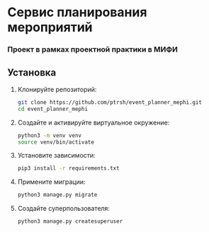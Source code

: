 # Сервис планирования мероприятий
### Проект в рамках проектной практики в МИФИ


## Установка
1. Клонируйте репозиторий:
    ```bash
    git clone https://github.com/ptrsh/event_planner_mephi.git
    cd event_planner_mephi
    ```
2. Создайте и активируйте виртуальное окружение:
    ```bash
    python3 -m venv venv
    source venv/bin/activate
    ```
3. Установите зависимости:
    ```bash
    pip3 install -r requirements.txt
    ```
    
4. Примените миграции:
    ```bash
    python3 manage.py migrate
    ```

5. Cоздайте суперпользователя:
    ```bash
    python3 manage.py createsuperuser
    ```

